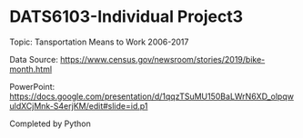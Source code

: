 # DATS6103-Individual Project3
Topic: Tansportation Means to Work 2006-2017

Data Source: https://www.census.gov/newsroom/stories/2019/bike-month.html

PowerPoint: https://docs.google.com/presentation/d/1qqzTSuMU150BaLWrN6XD_olpqwuldXCjMnk-S4erjKM/edit#slide=id.p1

Completed by Python
